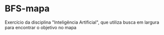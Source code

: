 # BFS-mapa
Exercício da disciplina "Inteligência Artificial", que utiliza busca em largura para encontrar o objetivo no mapa
